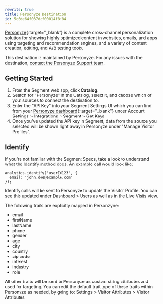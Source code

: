 ```yaml
---
rewrite: true
title: Personyze Destination
id: 5c6de64f037dcf00014f8f84
---
```

[Personyze](https://www.personyze.com/?utm_source=segmentio&utm_medium=docs&utm_campaign=partners){:target="_blank”} is a complete cross-channel personalization solution for showing highly optimized content in websites, emails, and apps using targeting and recommendation engines, and a variety of content creation, editing, and A/B testing tools.

This destination is maintained by Personyze. For any issues with the destination, [contact the Personyze Support team](mailto:info@personyze.com).


## Getting Started



1. From the Segment web app, click **Catalog**.
2. Search for "Personyze" in the Catalog, select it, and choose which of your sources to connect the destination to.
3. Enter the "API Key" into your Segment Settings UI which you can find from your [Personyze dashboard](https://personyze.com/site/tracker/condition/index#cat=Account%20settings%2FMain%20settings%2FIntegrations/conditions){:target="_blank"} under Account Settings > Integrations > Segment > Get Keys
4. Once you've updated the API key in Segment, data from the source you selected will be shown right away in Personyze under "Manage Visitor Profiles".


## Identify

If you're not familiar with the Segment Specs, take a look to understand what the [Identify method](/docs/connections/spec/identify/) does. An example call would look like:

```
analytics.identify('userId123', {
  email: 'john.doe@example.com'
});
```

Identify calls will be sent to Personyze to update the Visitor Profile. You can see this updated under Dashboard > Users as well as in the Live Visits view.

The following traits are explicitly mapped in Personzyne:

* email
* firstName
* lastName
* phone
* gender
* age
* city
* country
* zip code
* interest
* industry
* role

All other traits will be sent to Personyze as custom string attributes and used for targeting. You can edit the default trait type of these traits within Personyze as needed, by going to:
Settings > Visitor Attributes > Visitor Attributes

